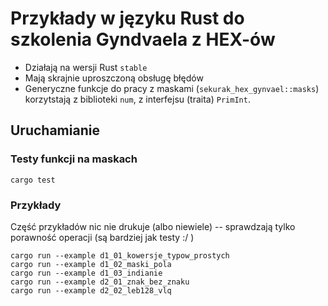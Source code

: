 # Przykłady w języku Rust do szkolenia Gyndvaela z HEX-ów

* Działają na wersji Rust `stable`
* Mają skrajnie uproszczoną obsługę błędów
* Generyczne funkcje do pracy z maskami (`sekurak_hex_gynvael::masks`) korzytstają z biblioteki `num`, z interfejsu (traita) `PrimInt`.

## Uruchamianie

### Testy funkcji na maskach

```cargo test```

### Przykłady

Część przykładów nic nie drukuje (albo niewiele) -- sprawdzają tylko porawność operacji (są bardziej jak testy :/ )

```
cargo run --example d1_01_kowersje_typow_prostych
cargo run --example d1_02_maski_pola
cargo run --example d1_03_indianie
cargo run --example d2_01_znak_bez_znaku
cargo run --example d2_02_leb128_vlq
```
